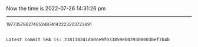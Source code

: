 Now the time is 2022-07-26 14:31:26 pm

---

<small>1977357962749524874142223223723691</small>

```txt

Latest commit SHA is: 218118241da0ce9f033859eb029300003bef7b4b
```
